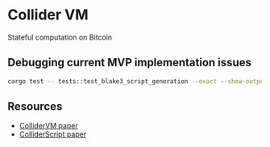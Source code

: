# Collider VM

Stateful computation on Bitcoin

## Debugging current MVP implementation issues

```bash
cargo test -- tests::test_blake3_script_generation --exact --show-output
```

## Resources

- [ColliderVM paper](https://eprint.iacr.org/2025/591)
- [ColliderScript paper](https://eprint.iacr.org/2024/1802)
